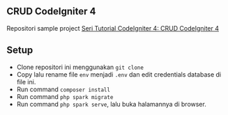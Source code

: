 ## CRUD CodeIgniter 4
Repositori sample project [Seri Tutorial CodeIgniter 4: CRUD CodeIgniter 4](https://qadrlabs.com/post/seri-tutorial-codeigniter-4-crud-codeigniter-4)

## Setup 
- Clone repositori ini menggunakan `git clone`
- Copy lalu rename file `env` menjadi `.env` dan edit credentials database di file ini.
- Run command `composer install`
- Run command `php spark migrate`
- Run command `php spark serve`, lalu buka halamannya di browser.